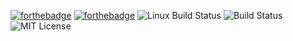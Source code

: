    [![forthebadge](https://forthebadge.com/images/badges/made-with-python.svg)](https://forthebadge.com)
   [![forthebadge](https://forthebadge.com/images/badges/gluten-free.svg)](https://forthebadge.com)
    ![Linux Build Status](https://img.shields.io/travis/jekyll/jekyll/master.svg?label=Linux%20build)
    ![Build Status](https://github.com/stylelint/stylelint/workflows/CI/badge.svg)
    ![MIT License](https://img.shields.io/static/v1?label=License&message=MIT&color=RED)
